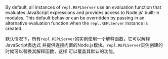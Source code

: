 
By default, all instances of `repl.REPLServer` use an evaluation function that
evaluates JavaScript expressions and provides access to Node.js' built-in
modules. This default behavior can be overridden by passing in an alternative
evaluation function when the `repl.REPLServer` instance is created.

默认情况下，所有`repl.REPLServer`的实例使用一个解释函数，它可以解释JavaScript表达式
并提供连接内置的Node.js模块。`repl.REPLServer`实例创建的时候可以替换其解释函数，这样
可以覆盖其默认的功能。
